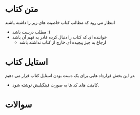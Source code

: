 # متن کتاب
انتظار می رود که مطالب کتاب خاصیت های زیر را داشته باشند
* مطلب درست باشد :)
* خواننده ای که کتاب را دنبال کرده قادر به فهم آن باشد
  * ارجاع به چیز پیچیده ای خارج از کتاب نداشته باشد

# استایل کتاب
در این بخش قرارداد هایی برای یک دست بودن استایل کتاب قرار می دهیم.
* کامنت های کد ها به صورت فینگیلیش نوشته شود.

# سوالات
